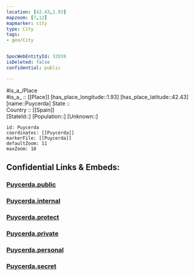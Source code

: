 ```yaml
---
location: [42.43,1.93] 
mapzoom: [7,12] 
mapmarker: city 
type: City
tags:
- geo/City


SpocWebEntityId: 33559
isDeleted: false
confidential: public

---
```

#is_a_/Place  
#is_a_ :: [[Place]] 
[has_place_longitude::1.93] 
[has_place_latitude::42.43] 
[name::Puycerda] 
State ::  
Country :: [[Spain]]  
[StateId::] 
[Population::] 
[Unknown::] 


```leaflet
id: Puycerda
coordinates: [[Puycerda]] 
markerFile: [[Puycerda]] 
defaultZoom: 11 
maxZoom: 18
```


## Confidential Links & Embeds: 

### [Puycerda.public](/_public/\Earth\Continent\Europe\Europe~South\Spain\Provinces~Spain\Catalunya\counties~Cataluña\Gerona.Province\cities~GironaPuycerda.public.md) 

### [Puycerda.internal](/_internal/\Earth\Continent\Europe\Europe~South\Spain\Provinces~Spain\Catalunya\counties~Cataluña\Gerona.Province\cities~GironaPuycerda.internal.md) 

### [Puycerda.protect](/_protect/\Earth\Continent\Europe\Europe~South\Spain\Provinces~Spain\Catalunya\counties~Cataluña\Gerona.Province\cities~GironaPuycerda.protect.md) 

### [Puycerda.private](/_private/\Earth\Continent\Europe\Europe~South\Spain\Provinces~Spain\Catalunya\counties~Cataluña\Gerona.Province\cities~GironaPuycerda.private.md) 

### [Puycerda.personal](/_personal/\Earth\Continent\Europe\Europe~South\Spain\Provinces~Spain\Catalunya\counties~Cataluña\Gerona.Province\cities~GironaPuycerda.personal.md) 

### [Puycerda.secret](/_secret/\Earth\Continent\Europe\Europe~South\Spain\Provinces~Spain\Catalunya\counties~Cataluña\Gerona.Province\cities~GironaPuycerda.secret.md)

